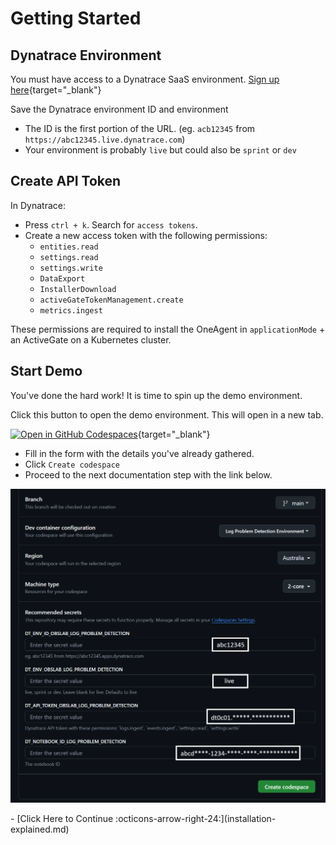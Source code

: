 # Getting Started

## Dynatrace Environment

You must have access to a Dynatrace SaaS environment. [Sign up here](https://dt-url.net/trial){target="_blank"}

Save the Dynatrace environment ID and environment

* The ID is the first portion of the URL. (eg. `acb12345` from `https://abc12345.live.dynatrace.com`)
* Your environment is probably `live` but could also be `sprint` or `dev`

## Create API Token

In Dynatrace:

* Press `ctrl + k`. Search for `access tokens`.
* Create a new access token with the following permissions:
    * `entities.read`
    * `settings.read`
    * `settings.write`
    * `DataExport`
    * `InstallerDownload`
    * `activeGateTokenManagement.create`
    * `metrics.ingest`

These permissions are required to install the OneAgent in `applicationMode` + an ActiveGate on a Kubernetes cluster.

## Start Demo

You've done the hard work! It is time to spin up the demo environment.

Click this button to open the demo environment. This will open in a new tab.

[![Open in GitHub Codespaces](https://github.com/codespaces/badge.svg)](https://codespaces.new/dynatrace/obslab-unguard){target="_blank"}

* Fill in the form with the details you've already gathered.
* Click `Create codespace`
* Proceed to the next documentation step with the link below.

![codespace form](images/codespace-form.png)


<div class="grid cards" markdown>
- [Click Here to Continue :octicons-arrow-right-24:](installation-explained.md)
</div>